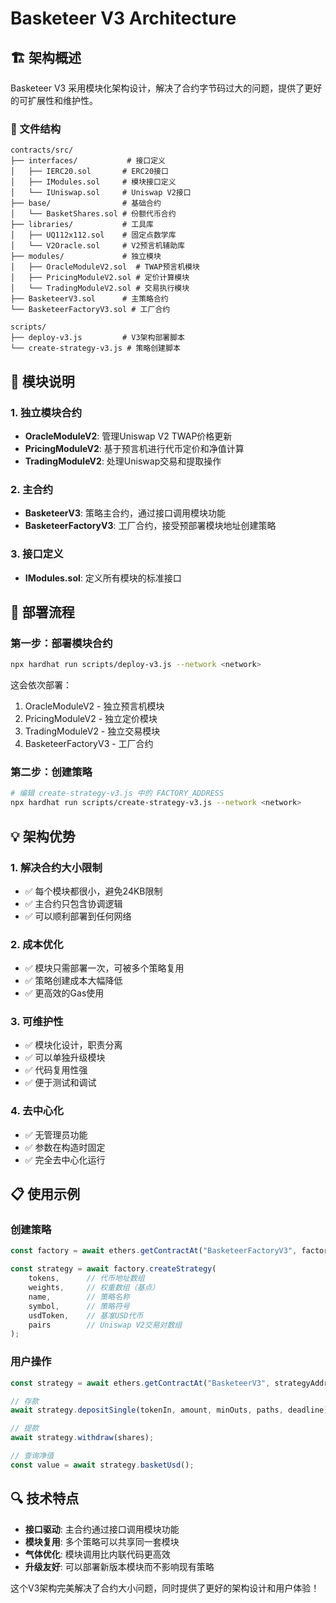 # Basketeer V3 Architecture

## 🏗️ 架构概述

Basketeer V3 采用模块化架构设计，解决了合约字节码过大的问题，提供了更好的可扩展性和维护性。

### 📁 文件结构

```
contracts/src/
├── interfaces/           # 接口定义
│   ├── IERC20.sol       # ERC20接口
│   ├── IModules.sol     # 模块接口定义
│   └── IUniswap.sol     # Uniswap V2接口
├── base/                # 基础合约
│   └── BasketShares.sol # 份额代币合约
├── libraries/           # 工具库
│   ├── UQ112x112.sol    # 固定点数学库
│   └── V2Oracle.sol     # V2预言机辅助库
├── modules/             # 独立模块
│   ├── OracleModuleV2.sol  # TWAP预言机模块
│   ├── PricingModuleV2.sol # 定价计算模块
│   └── TradingModuleV2.sol # 交易执行模块
├── BasketeerV3.sol      # 主策略合约
└── BasketeerFactoryV3.sol # 工厂合约

scripts/
├── deploy-v3.js         # V3架构部署脚本
└── create-strategy-v3.js # 策略创建脚本
```

## 🔧 模块说明

### 1. 独立模块合约
- **OracleModuleV2**: 管理Uniswap V2 TWAP价格更新
- **PricingModuleV2**: 基于预言机进行代币定价和净值计算
- **TradingModuleV2**: 处理Uniswap交易和提取操作

### 2. 主合约
- **BasketeerV3**: 策略主合约，通过接口调用模块功能
- **BasketeerFactoryV3**: 工厂合约，接受预部署模块地址创建策略

### 3. 接口定义
- **IModules.sol**: 定义所有模块的标准接口

## 🚀 部署流程

### 第一步：部署模块合约
```bash
npx hardhat run scripts/deploy-v3.js --network <network>
```

这会依次部署：
1. OracleModuleV2 - 独立预言机模块
2. PricingModuleV2 - 独立定价模块
3. TradingModuleV2 - 独立交易模块
4. BasketeerFactoryV3 - 工厂合约

### 第二步：创建策略
```bash
# 编辑 create-strategy-v3.js 中的 FACTORY_ADDRESS
npx hardhat run scripts/create-strategy-v3.js --network <network>
```

## 💡 架构优势

### 1. 解决合约大小限制
- ✅ 每个模块都很小，避免24KB限制
- ✅ 主合约只包含协调逻辑
- ✅ 可以顺利部署到任何网络

### 2. 成本优化
- ✅ 模块只需部署一次，可被多个策略复用
- ✅ 策略创建成本大幅降低
- ✅ 更高效的Gas使用

### 3. 可维护性
- ✅ 模块化设计，职责分离
- ✅ 可以单独升级模块
- ✅ 代码复用性强
- ✅ 便于测试和调试

### 4. 去中心化
- ✅ 无管理员功能
- ✅ 参数在构造时固定
- ✅ 完全去中心化运行

## 📋 使用示例

### 创建策略
```javascript
const factory = await ethers.getContractAt("BasketeerFactoryV3", factoryAddress);

const strategy = await factory.createStrategy(
    tokens,      // 代币地址数组
    weights,     // 权重数组（基点）
    name,        // 策略名称
    symbol,      // 策略符号
    usdToken,    // 基准USD代币
    pairs        // Uniswap V2交易对数组
);
```

### 用户操作
```javascript
const strategy = await ethers.getContractAt("BasketeerV3", strategyAddress);

// 存款
await strategy.depositSingle(tokenIn, amount, minOuts, paths, deadline);

// 提款
await strategy.withdraw(shares);

// 查询净值
const value = await strategy.basketUsd();
```

## 🔍 技术特点

- **接口驱动**: 主合约通过接口调用模块功能
- **模块复用**: 多个策略可以共享同一套模块
- **气体优化**: 模块调用比内联代码更高效
- **升级友好**: 可以部署新版本模块而不影响现有策略

这个V3架构完美解决了合约大小问题，同时提供了更好的架构设计和用户体验！
